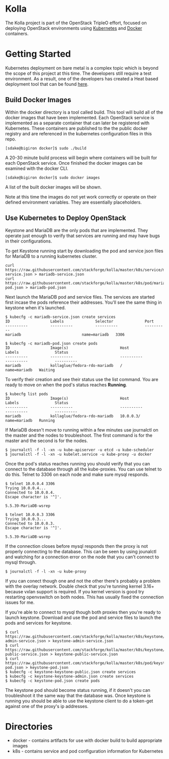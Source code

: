 Kolla
=====

The Kolla project is part of the OpenStack TripleO effort, focused on
deploying OpenStack environments using [Kubernetes][] and [Docker][]
containers.

[kubernetes]: https://github.com/GoogleCloudPlatform/kubernetes
[docker]: http://docker.com/

Getting Started
===============

Kubernetes deployment on bare metal is a complex topic which is beyond the
scope of this project at this time.  The developers still require a test
environment.  As a result, one of the developers has created a Heat based
deployment tool that can be
found [here](https://github.com/larsks/heat-kubernetes).


Build Docker Images
-------------------

Within the docker directory is a tool called build.  This tool will build
all of the docker images that have been implemented.  Each OpenStack service is
implemented as a separate container that can later be registered with
Kubernetes. These containers are published to the the public docker registry and
are referenced in the kubernetes configuration files in this repo.

```
[sdake@bigiron docker]$ sudo ./build
```

A 20-30 minute build process will begin where containers will be built for
each OpenStack service.  Once finished the docker images can be examined with
the docker CLI.

```
[sdake@bigiron docker]$ sudo docker images
```

A list of the built docker images will be shown.

Note at this time the images do not yet work correctly or operate on their
defined environment variables.  They are essentially placeholders.


Use Kubernetes to Deploy OpenStack
----------------------------------

Keystone and MariaDB are the only pods that are implemented. They operate
just enough to verify that services are running and may have bugs in their configurations.

To get Keystone running start by downloading the pod and service json files for MariaDB
to a running kubernetes cluster.
```
curl https://raw.githubusercontent.com/stackforge/kolla/master/k8s/service/mariadb-service.json > mariadb-service.json
curl https://raw.githubusercontent.com/stackforge/kolla/master/k8s/pod/mariadb-pod.json > mariadb-pod.json
```

Next launch the MariaDB pod and service files. The services are started first incase the pods reference
their addresses. You'll see the same thing in keystone when it's launched.
```
$ kubecfg -c mariadb-service.json create services
ID                  Labels              Selector              Port
----------          ----------          ----------            ----------
mariadb                           name=mariadb   3306

$ kubecfg -c mariadb-pod.json create pods
ID                  Image(s)                       Host                Labels                Status
----------          ----------                     ----------          ----------            ----------
mariadb             kollaglue/fedora-rdo-mariadb   /                   name=mariadb   Waiting
```
To verify their creation and see their status use the list command. You are ready to move on when the
pod's status reaches **Running**.
```
$ kubecfg list pods
ID                  Image(s)                       Host                Labels                Status
----------          ----------                     ----------          ----------            ----------
mariadb             kollaglue/fedora-rdo-mariadb   10.0.0.3/           name=mariadb   Running
```
If MariaDB doesn't move to running within a few minutes use journalctl on the master and the nodes to
troubleshoot. The first command is for the master and the second is for the nodes.
```
$ journalctl -f -l -xn -u kube-apiserver -u etcd -u kube-scheduler
$ journalctl -f -l -xn -u kubelet.service -u kube-proxy -u docker
```
Once the pod's status reaches running you should verify that you can connect to the database through all the
kube-proxies. You can use telnet to do this. Telnet to 3306 on each node and make sure mysql responds.
```
$ telnet 10.0.0.4 3306
Trying 10.0.0.4...
Connected to 10.0.0.4.
Escape character is '^]'.

5.5.39-MariaDB-wsrep

$ telnet 10.0.0.3 3306
Trying 10.0.0.3...
Connected to 10.0.0.3.
Escape character is '^]'.

5.5.39-MariaDB-wsrep
```
If the connection closes before mysql responds then the proxy is not properly connecting to the database.
This can be seen by using jounalctl and watching for a connection error on the node that you can't connect
to mysql through.
```
$ journalctl -f -l -xn -u kube-proxy
```
If you can conect though one and not the other there's probably a problem with the overlay network. Double
check that you're tunning kernel 3.16+ because vxlan support is required. If you kernel version is good
try restarting openvswitch on both nodes. This has usually fixed the connection issues for me.

If you're able to connect to mysql though both proxies then you're ready to launch keystone. Download and 
use the pod and service files to launch the pods and services for keystone.
```
$ curl https://raw.githubusercontent.com/stackforge/kolla/master/k8s/keystone/keystone-admin-service.json > keystone-admin-service.json
$ curl https://raw.githubusercontent.com/stackforge/kolla/master/k8s/keystone/keystone-public-service.json > keystone-public-service.json
$ curl https://raw.githubusercontent.com/stackforge/kolla/master/k8s/pod/keystone-pod.json > keystone-pod.json
$ kubecfg -c keystone-keystone-public.json create services
$ kubecfg -c keystone-keystone-admin.json create services
$ kubecfg -c keystone-pod.json create pods
```
The keystone pod should become status running, if it doesn't you can troubleshoot it the same way that the
database was. Once keystone is running you should be able to use the keystone client to do a token-get
against one of the proxy's ip addresses.

Directories
===========

* docker - contains artifacts for use with docker build to build appropriate images
* k8s - contains service and pod configuration information for Kubernetes
